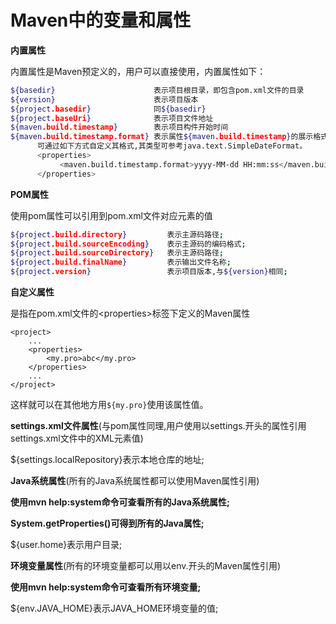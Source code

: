 # Maven中的变量和属性

**内置属性**

内置属性是Maven预定义的，用户可以直接使用，内置属性如下：

```bash
${basedir}                      表示项目根目录，即包含pom.xml文件的目录
${version}                      表示项目版本
${project.basedir}              同${basedir}
${project.baseUri}              表示项目文件地址
${maven.build.timestamp}        表示项目构件开始时间
${maven.build.timestamp.format} 表示属性${maven.build.timestamp}的展示格式,默认值为yyyyMMdd-HHmm
      可通过如下方式自定义其格式,其类型可参考java.text.SimpleDateFormat。
      <properties>
           <maven.build.timestamp.format>yyyy-MM-dd HH:mm:ss</maven.build.timestamp.format>
      </properties>
```

**POM属性**

使用pom属性可以引用到pom.xml文件对应元素的值

```bash
${project.build.directory}         表示主源码路径;
${project.build.sourceEncoding}    表示主源码的编码格式;
${project.build.sourceDirectory}   表示主源码路径;
${project.build.finalName}         表示输出文件名称;
${project.version}                 表示项目版本,与${version}相同;
```

**自定义属性**

是指在pom.xml文件的&lt;properties&gt;标签下定义的Maven属性

```markup
<project> 
    ...
    <properties> 
        <my.pro>abc</my.pro> 
    </properties>
    ...
</project>
```

这样就可以在其他地方用`${my.pro}`使用该属性值。



**settings.xml文件属性**\(与pom属性同理,用户使用以settings.开头的属性引用settings.xml文件中的XML元素值\)

${settings.localRepository}表示本地仓库的地址;

**Java系统属性**\(所有的Java系统属性都可以使用Maven属性引用\)

**使用mvn help:system命令可查看所有的Java系统属性;**

**System.getProperties\(\)可得到所有的Java属性;**

${user.home}表示用户目录;

**环境变量属性**\(所有的环境变量都可以用以env.开头的Maven属性引用\)

**使用mvn help:system命令可查看所有环境变量;**

${env.JAVA\_HOME}表示JAVA\_HOME环境变量的值;

